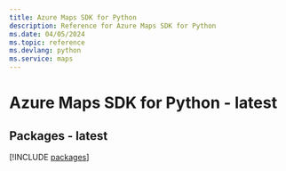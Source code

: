 ```yaml
---
title: Azure Maps SDK for Python
description: Reference for Azure Maps SDK for Python
ms.date: 04/05/2024
ms.topic: reference
ms.devlang: python
ms.service: maps
---
```

# Azure Maps SDK for Python - latest
## Packages - latest
[!INCLUDE [packages](maps-index.md)]
